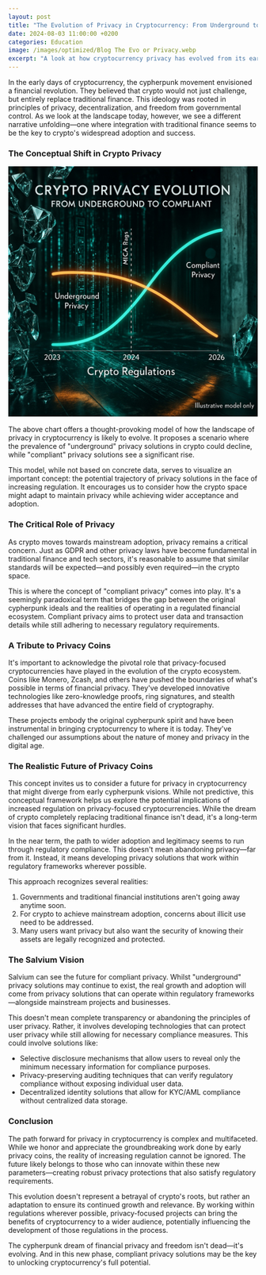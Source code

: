 ```yaml
---
layout: post
title: "The Evolution of Privacy in Cryptocurrency: From Underground to Compliant"
date: 2024-08-03 11:00:00 +0200
categories: Education
image: /images/optimized/Blog The Evo or Privacy.webp
excerpt: "A look at how cryptocurrency privacy has evolved from its early days to modern compliance-aware solutions."
---
```

In the early days of cryptocurrency, the cypherpunk movement envisioned a financial revolution. They believed that crypto would not just challenge, but entirely replace traditional finance. This ideology was rooted in principles of privacy, decentralization, and freedom from governmental control. As we look at the landscape today, however, we see a different narrative unfolding—one where integration with traditional finance seems to be the key to crypto's widespread adoption and success.

### The Conceptual Shift in Crypto Privacy

![Crypto Privacy Evolution](/images/optimized/Crypto-Privacy-Evolution.jpeg)

The above chart offers a thought-provoking model of how the landscape of privacy in cryptocurrency is likely to evolve. It proposes a scenario where the prevalence of "underground" privacy solutions in crypto could decline, while "compliant" privacy solutions see a significant rise.

This model, while not based on concrete data, serves to visualize an important concept: the potential trajectory of privacy solutions in the face of increasing regulation. It encourages us to consider how the crypto space might adapt to maintain privacy while achieving wider acceptance and adoption.

### The Critical Role of Privacy

As crypto moves towards mainstream adoption, privacy remains a critical concern. Just as GDPR and other privacy laws have become fundamental in traditional finance and tech sectors, it's reasonable to assume that similar standards will be expected—and possibly even required—in the crypto space.

This is where the concept of "compliant privacy" comes into play. It's a seemingly paradoxical term that bridges the gap between the original cypherpunk ideals and the realities of operating in a regulated financial ecosystem. Compliant privacy aims to protect user data and transaction details while still adhering to necessary regulatory requirements.

### A Tribute to Privacy Coins

It's important to acknowledge the pivotal role that privacy-focused cryptocurrencies have played in the evolution of the crypto ecosystem. Coins like Monero, Zcash, and others have pushed the boundaries of what's possible in terms of financial privacy. They've developed innovative technologies like zero-knowledge proofs, ring signatures, and stealth addresses that have advanced the entire field of cryptography.

These projects embody the original cypherpunk spirit and have been instrumental in bringing cryptocurrency to where it is today. They've challenged our assumptions about the nature of money and privacy in the digital age.

### The Realistic Future of Privacy Coins

This concept invites us to consider a future for privacy in cryptocurrency that might diverge from early cypherpunk visions. While not predictive, this conceptual framework helps us explore the potential implications of increased regulation on privacy-focused cryptocurrencies. While the dream of crypto completely replacing traditional finance isn't dead, it's a long-term vision that faces significant hurdles.

In the near term, the path to wider adoption and legitimacy seems to run through regulatory compliance. This doesn't mean abandoning privacy—far from it. Instead, it means developing privacy solutions that work within regulatory frameworks wherever possible.

This approach recognizes several realities:

1. Governments and traditional financial institutions aren't going away anytime soon.
2. For crypto to achieve mainstream adoption, concerns about illicit use need to be addressed.
3. Many users want privacy but also want the security of knowing their assets are legally recognized and protected.

### The Salvium Vision

Salvium can see the future for compliant privacy. Whilst "underground" privacy solutions may continue to exist, the real growth and adoption will come from privacy solutions that can operate within regulatory frameworks—alongside mainstream projects and businesses.

This doesn't mean complete transparency or abandoning the principles of user privacy. Rather, it involves developing technologies that can protect user privacy while still allowing for necessary compliance measures. This could involve solutions like:

- Selective disclosure mechanisms that allow users to reveal only the minimum necessary information for compliance purposes.
- Privacy-preserving auditing techniques that can verify regulatory compliance without exposing individual user data.
- Decentralized identity solutions that allow for KYC/AML compliance without centralized data storage.

### Conclusion

The path forward for privacy in cryptocurrency is complex and multifaceted. While we honor and appreciate the groundbreaking work done by early privacy coins, the reality of increasing regulation cannot be ignored. The future likely belongs to those who can innovate within these new parameters—creating robust privacy protections that also satisfy regulatory requirements.

This evolution doesn't represent a betrayal of crypto's roots, but rather an adaptation to ensure its continued growth and relevance. By working within regulations wherever possible, privacy-focused projects can bring the benefits of cryptocurrency to a wider audience, potentially influencing the development of those regulations in the process.

The cypherpunk dream of financial privacy and freedom isn't dead—it's evolving. And in this new phase, compliant privacy solutions may be the key to unlocking cryptocurrency's full potential.
